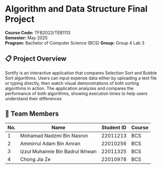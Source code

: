 # Algorithm and Data Structure Final Project

**Course Code:** TFB2023/TEB1113  
**Semester:** May 2025  
**Program:** Bachelor of Computer Science (BCS)
**Group:**  Group 4 Lab 3

## 📋 Project Overview
Sortify is an interactive application that compares Selection Sort and Bubble Sort algorithms. Users can input expense data either by uploading a text file or typing directly, then watch visual demonstrations of both sorting algorithms in action. The application analyzes and compares the performance of both algorithms, showing execution times to help users understand their differences

## 👥 Team Members

| No. | Name | Student ID | Course |
|-----|------|------------|--------|
| 1 | Mohamad Nadzmi Bin Nasron | 22011213 | BCS |
| 2 | Ammirrul Adam Bin Amran | 22010256 | BCS |
| 3 | Izzul Muhaimie Bin Badrul Ikhwan | 22011325 | BCS |
| 4 | Chong Jia Ze | 22010978 | BCS |



